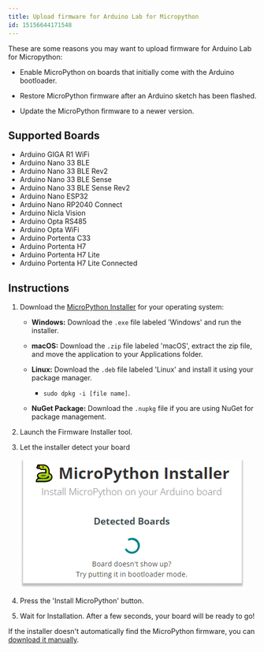 ```yaml
---
title: Upload firmware for Arduino Lab for Micropython
id: 15156644171548
---
```


These are some reasons you may want to upload firmware for Arduino Lab for Micropython:

* Enable MicroPython on boards that initially come with the Arduino bootloader.

* Restore MicroPython firmware after an Arduino sketch has been flashed.

* Update the MicroPython firmware to a newer version.

## Supported Boards

* Arduino GIGA R1 WiFi
* Arduino Nano 33 BLE
* Arduino Nano 33 BLE Rev2
* Arduino Nano 33 BLE Sense
* Arduino Nano 33 BLE Sense Rev2
* Arduino Nano ESP32
* Arduino Nano RP2040 Connect
* Arduino Nicla Vision
* Arduino Opta RS485
* Arduino Opta WiFi
* Arduino Portenta C33
* Arduino Portenta H7
* Arduino Portenta H7 Lite
* Arduino Portenta H7 Lite Connected

## Instructions

1. Download the [MicroPython Installer](https://github.com/arduino/lab-micropython-installer/releases/latest) for your operating system:

    - **Windows:** Download the `.exe` file labeled 'Windows' and run the installer.

    - **macOS:** Download the `.zip` file labeled 'macOS', extract the zip file, and move the application to your Applications folder.

    - **Linux:** Download the `.deb` file labeled 'Linux' and install it using your package manager.
        - `sudo dpkg -i [file name]`.

    - **NuGet Package:** Download the `.nupkg` file if you are using NuGet for package management.

1. Launch the Firmware Installer tool.

1. Let the installer detect your board

    ![detect board](img/Detect_boards.png)

1. Press the 'Install MicroPython' button.

1. Wait for Installation. After a few seconds, your board will be ready to go!

If the installer doesn't automatically find the MicroPython firmware, you can [download it manually](https://micropython.org/download/?vendor=Arduino).
